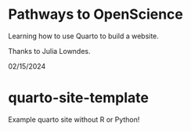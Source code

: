 # Pathways to OpenScience
Learning how to use Quarto to build a website.

Thanks to Julia Lowndes.

02/15/2024  

# quarto-site-template
Example quarto site without R or Python!
